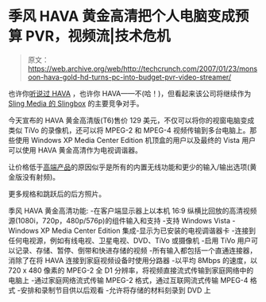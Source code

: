 # 季风 HAVA 黄金高清把个人电脑变成预算 PVR，视频流|技术危机

> 原文：<https://web.archive.org/web/http://techcrunch.com/2007/01/23/monsoon-hava-gold-hd-turns-pc-into-budget-pvr-video-streamer/>

也许你[听说过 HAVA](https://web.archive.org/web/20140802004503/http://crunchgear.com/2006/10/06/hava-is-the-slingbox-for-windows-media-center/) ，也许你 HAVA——不(哈！)，但看起来该公司将继续作为 [Sling Media 的 Slingbox](https://web.archive.org/web/20140802004503/http://crunchgear.com/2006/09/27/slingmedia-drops-three-slingboxes-for-the-holidays/) 的主要竞争对手。

今天宣布的 HAVA 黄金高清版(T6)售价 129 美元，不仅可以将你的视窗电脑变成类似 TiVo 的录像机，还可以将 MPEG-2 和 MPEG-4 视频传输到多台电脑上。那些使用 Windows XP Media Center Edition 机顶盒的用户以及最终的 Vista 用户可以使用 HAVA 黄金高清作为电视调谐器。

让价格低于[高端产品](https://web.archive.org/web/20140802004503/http://www.snappymultimedia.com/products_specification.htm)的原因似乎是所有的内置无线功能和更少的输入/输出选项(黄金版没有射频)。

更多规格和跳跃后的后方照片。

季风 HAVA 黄金高清功能:
-在客户端显示器上以本机 16:9 纵横比回放的高清视频源(1080i，720p，480p/576p)的组件输入和支持
-支持 Windows Vista
-Windows XP Media Center Edition 集成-显示为已安装的电视调谐器卡
-连接到任何电视源，例如有线电视、卫星电视、DVD、TiVo 或摄像机
-启用 TiVo 用户可以记录、存储、暂停、倒带和快进存储的视频
-所有输入都包括一个直通连接器，消除了在将 HAVA 连接到家庭视频设备时使用分路器
-以平均 8Mbps 的速度，以 720 x 480 像素的 MPEG-2 全 D1 分辨率，将视频直接流式传输到家庭网络中的电脑上
-通过家庭网络流式传输 MPEG-2 格式，通过互联网流式传输 MPEG-4 格式
-安排和录制节目供以后观看
-允许将存储的材料刻录到 DVD 上
